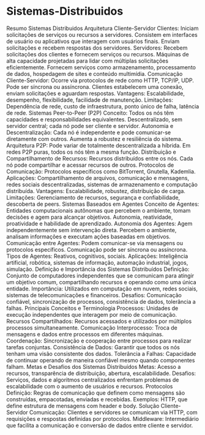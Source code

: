 # Sistemas-Distribuidos
Resumo Sistemas Distribuidos
Arquitetura Cliente-Servidor
Clientes:
Iniciam solicitações de serviços ou recursos a servidores.
Consistem em interfaces de usuário ou aplicativos que interagem com usuários finais.
Enviam solicitações e recebem respostas dos servidores.
Servidores:
Recebem solicitações dos clientes e fornecem serviços ou recursos.
Máquinas de alta capacidade projetadas para lidar com múltiplas solicitações eficientemente.
Fornecem serviços como armazenamento, processamento de dados, hospedagem de sites e conteúdo multimídia.
Comunicação Cliente-Servidor:
Ocorre via protocolos de rede como HTTP, TCP/IP, UDP.
Pode ser síncrona ou assíncrona.
Clientes estabelecem uma conexão, enviam solicitações e aguardam respostas.
Vantagens:
Escalabilidade, desempenho, flexibilidade, facilidade de manutenção.
Limitações:
Dependência de rede, custo de infraestrutura, ponto único de falha, latência de rede.
Sistemas Peer-to-Peer (P2P)
Conceito:
Todos os nós têm capacidades e responsabilidades equivalentes.
Descentralizado, sem servidor central; cada nó pode ser cliente e servidor.
Autonomia e Descentralização:
Cada nó é independente e pode comunicar-se diretamente com outros.
Aumenta a robustez e resiliência do sistema.
Arquitetura P2P:
Pode variar de totalmente descentralizada a híbrida.
Em redes P2P puras, todos os nós têm a mesma função.
Distribuição e Compartilhamento de Recursos:
Recursos distribuídos entre os nós.
Cada nó pode compartilhar e acessar recursos de outros.
Protocolos de Comunicação:
Protocolos específicos como BitTorrent, Gnutella, Kademlia.
Aplicações:
Compartilhamento de arquivos, comunicação e mensagens, redes sociais descentralizadas, sistemas de armazenamento e computação distribuída.
Vantagens:
Escalabilidade, robustez, distribuição de carga.
Limitações:
Gerenciamento de recursos, segurança e confiabilidade, descoberta de peers.
Sistemas Baseados em Agentes
Conceito de Agentes:
Entidades computacionais autônomas que percebem o ambiente, tomam decisões e agem para alcançar objetivos.
Autonomia, reatividade, proatividade e habilidade de aprendizado.
Autonomia dos Agentes:
Agem independentemente sem intervenção direta.
Percebem o ambiente, analisam informações e executam ações baseadas em objetivos.
Comunicação entre Agentes:
Podem comunicar-se via mensagens ou protocolos específicos.
Comunicação pode ser síncrona ou assíncrona.
Tipos de Agentes:
Reativos, cognitivos, sociais.
Aplicações:
Inteligência artificial, robótica, sistemas de informação, automação industrial, jogos, simulação.
Definição e Importância dos Sistemas Distribuídos
Definição:
Conjunto de computadores independentes que se comunicam para atingir um objetivo comum, compartilhando recursos e operando como uma única entidade.
Importância:
Utilizados em computação em nuvem, redes sociais, sistemas de telecomunicações e financeiros.
Desafios:
Comunicação confiável, sincronização de processos, consistência de dados, tolerância a falhas.
Principais Conceitos e Terminologia
Processos:
Unidades de execução independentes que interagem por meio de comunicação.
Recursos Compartilhados:
Recursos acessados e utilizados por múltiplos processos simultaneamente.
Comunicação Interprocesso:
Troca de mensagens e dados entre processos em diferentes máquinas.
Coordenação:
Sincronização e cooperação entre processos para realizar tarefas conjuntas.
Consistência de Dados:
Garantir que todos os nós tenham uma visão consistente dos dados.
Tolerância a Falhas:
Capacidade de continuar operando de maneira confiável mesmo quando componentes falham.
Metas e Desafios dos Sistemas Distribuídos
Metas:
Acesso a recursos, transparência de distribuição, abertura, escalabilidade.
Desafios:
Serviços, dados e algoritmos centralizados enfrentam problemas de escalabilidade com o aumento de usuários e recursos.
Protocolos
Definição:
Regras de comunicação que definem como mensagens são construídas, empacotadas, enviadas e recebidas.
Exemplos:
HTTP, que define estrutura de mensagens com header e body.
Solução Cliente-Servidor
Comunicação:
Clientes e servidores se comunicam via HTTP, com requisições e respostas definidas por protocolos.
Middleware:
Intermediário que facilita a comunicação e conversão de dados entre cliente e servidor.


